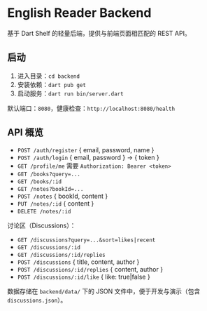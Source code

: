 # English Reader Backend

基于 Dart Shelf 的轻量后端，提供与前端页面相匹配的 REST API。

## 启动

1. 进入目录：`cd backend`
2. 安装依赖：`dart pub get`
3. 启动服务：`dart run bin/server.dart`

默认端口：`8080`，健康检查：`http://localhost:8080/health`

## API 概览

- `POST /auth/register` { email, password, name }
- `POST /auth/login` { email, password } → { token }
- `GET /profile/me` 需要 `Authorization: Bearer <token>`
- `GET /books?query=...`
- `GET /books/:id`
- `GET /notes?bookId=...`
- `POST /notes` { bookId, content }
- `PUT /notes/:id` { content }
- `DELETE /notes/:id`

讨论区（Discussions）：
- `GET /discussions?query=...&sort=likes|recent`
- `GET /discussions/:id`
- `GET /discussions/:id/replies`
- `POST /discussions` { title, content, author }
- `POST /discussions/:id/replies` { content, author }
- `POST /discussions/:id/like` { like: true|false }

数据存储在 `backend/data/` 下的 JSON 文件中，便于开发与演示（包含 `discussions.json`）。